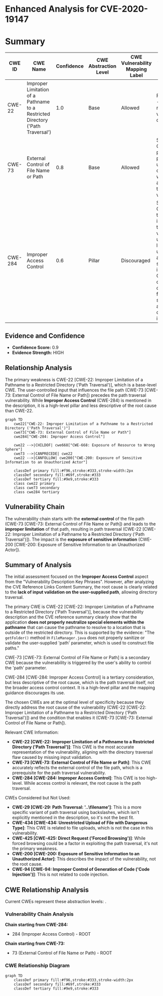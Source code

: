 # Enhanced Analysis for CVE-2020-19147

# Summary
| CWE ID | CWE Name | Confidence | CWE Abstraction Level | CWE Vulnerability Mapping Label | CWE-Vulnerability Mapping Notes |
|---|---|---|---|---|---|
| CWE-22 | Improper Limitation of a Pathname to a Restricted Directory ('Path Traversal') | 1.0 | Base | Allowed | Primary CWE - This directly reflects the vulnerability described. |
| CWE-73 | External Control of File Name or Path | 0.8 | Base | Allowed | Secondary CWE - The path parameter is user-controlled, which is a key aspect of path traversal vulnerabilities. |
| CWE-284 | Improper Access Control | 0.6 | Pillar | Discouraged | Secondary CWE - While the root cause is path traversal, the vulnerability ultimately leads to unauthorized access to sensitive information. Consider descendants of CWE-284 for more specific access control issues.|

## Evidence and Confidence

*   **Confidence Score:** 0.9
*   **Evidence Strength:** HIGH

## Relationship Analysis
The primary weakness is CWE-22 [CWE-22: Improper Limitation of a Pathname to a Restricted Directory ('Path Traversal')], which is a base-level CWE. The user-controlled input that influences the file path (CWE-73 [CWE-73: External Control of File Name or Path]) precedes the path traversal vulnerability. While **Improper Access Control** (CWE-284) is mentioned in the description, it is a high-level pillar and less descriptive of the root cause than CWE-22.

```mermaid
graph TD
    cwe22["CWE-22: Improper Limitation of a Pathname to a Restricted Directory ('Path Traversal')"]
    cwe73["CWE-73: External Control of File Name or Path"]
    cwe284["CWE-284: Improper Access Control"]
    
    cwe22 -->|CHILDOF| cwe668["CWE-668: Exposure of Resource to Wrong Sphere"]
    cwe73 -->|CANPRECEDE| cwe22
    cwe22 -->|CANFOLLOW| cwe200["CWE-200: Exposure of Sensitive Information to an Unauthorized Actor"]

    classDef primary fill:#f96,stroke:#333,stroke-width:2px
    classDef secondary fill:#69f,stroke:#333
    classDef tertiary fill:#9e9,stroke:#333
    class cwe22 primary
    class cwe73 secondary
    class cwe284 tertiary
```

## Vulnerability Chain
The vulnerability chain starts with the **external control** of the file path (CWE-73 [CWE-73: External Control of File Name or Path]) and leads to the **improper limitation** of that path, resulting in path traversal (CWE-22 [CWE-22: Improper Limitation of a Pathname to a Restricted Directory ('Path Traversal')]). The impact is the **exposure of sensitive information** (CWE-200 [CWE-200: Exposure of Sensitive Information to an Unauthorized Actor]).

## Summary of Analysis
The initial assessment focused on the **Improper Access Control** aspect from the "Vulnerability Description Key Phrases". However, after analyzing the CVE Reference Links Content Summary, the root cause is clearly related to the **lack of input validation on the user-supplied path**, allowing directory traversal.

The primary CWE is CWE-22 [CWE-22: Improper Limitation of a Pathname to a Restricted Directory ('Path Traversal')], because the vulnerability description and the CVE reference summary clearly show that the application **does not properly neutralize special elements within the pathname** that can cause the pathname to resolve to a location that is outside of the restricted directory. This is supported by the evidence: "The `getFolder()` method in `FileManager.java` does not properly sanitize or validate the user-supplied 'path' parameter, which is used to construct file paths."

CWE-73 [CWE-73: External Control of File Name or Path] is a secondary CWE because the vulnerability is triggered by the user's ability to control the 'path' parameter.

CWE-284 [CWE-284: Improper Access Control] is a tertiary consideration, but less descriptive of the root cause, which is the path traversal itself, not the broader access control context. It is a high-level pillar and the mapping guidance discourages its use.

The chosen CWEs are at the optimal level of specificity because they directly address the root cause of the vulnerability (CWE-22 [CWE-22: Improper Limitation of a Pathname to a Restricted Directory ('Path Traversal')]) and the condition that enables it (CWE-73 [CWE-73: External Control of File Name or Path]).

Relevant CWE Information:
*   **CWE-22 [CWE-22: Improper Limitation of a Pathname to a Restricted Directory ('Path Traversal')]**: This CWE is the most accurate representation of the vulnerability, aligning with the directory traversal flaw caused by missing input validation.
*   **CWE-73 [CWE-73: External Control of File Name or Path]**: This CWE accurately reflects the external control of the file path, which is a prerequisite for the path traversal vulnerability.
*   **CWE-284 [CWE-284: Improper Access Control]**: This CWE is too high-level. While access control is relevant, the root cause is the path traversal.

CWEs Considered but Not Used:

*   **CWE-29 [CWE-29: Path Traversal: '\..\filename']**: This is a more specific variant of path traversal using backslashes, which isn't explicitly mentioned in the description, so it's not the best fit.
*   **CWE-434 [CWE-434: Unrestricted Upload of File with Dangerous Type]**: This CWE is related to file uploads, which is not the case in this vulnerability.
*   **CWE-425 [CWE-425: Direct Request ('Forced Browsing')]**: While forced browsing could be a factor in exploiting the path traversal, it's not the primary weakness.
*   **CWE-200 [CWE-200: Exposure of Sensitive Information to an Unauthorized Actor]**: This describes the impact of the vulnerability, not the root cause.
*   **CWE-94 [CWE-94: Improper Control of Generation of Code ('Code Injection')]**: This is not related to code injection.


## CWE Relationship Analysis

Current CWEs represent these abstraction levels: .


### Vulnerability Chain Analysis

**Chain starting from CWE-284:**
- 284 (Improper Access Control) - ROOT


**Chain starting from CWE-73:**
- 73 (External Control of File Name or Path) - ROOT



### CWE Relationship Diagram

```mermaid
graph TD
    classDef primary fill:#f96,stroke:#333,stroke-width:2px
    classDef secondary fill:#69f,stroke:#333
    classDef tertiary fill:#9e9,stroke:#333
```